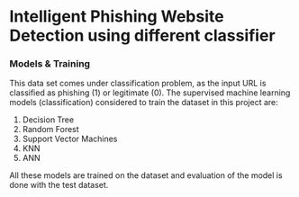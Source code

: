 <h1> Intelligent Phishing Website Detection using different classifier </h1>

<h3> Models & Training </h3>

This data set comes under classification problem, as the input URL is classified as phishing (1) or legitimate (0). The supervised machine learning models (classification) considered to train the dataset in this project are:

1. Decision Tree
2. Random Forest
3. Support Vector Machines
4. KNN
5. ANN

All these models are trained on the dataset and evaluation of the model is done with the test dataset.